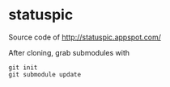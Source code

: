 statuspic
=========

Source code of http://statuspic.appspot.com/

After cloning, grab submodules with

    git init
    git submodule update
